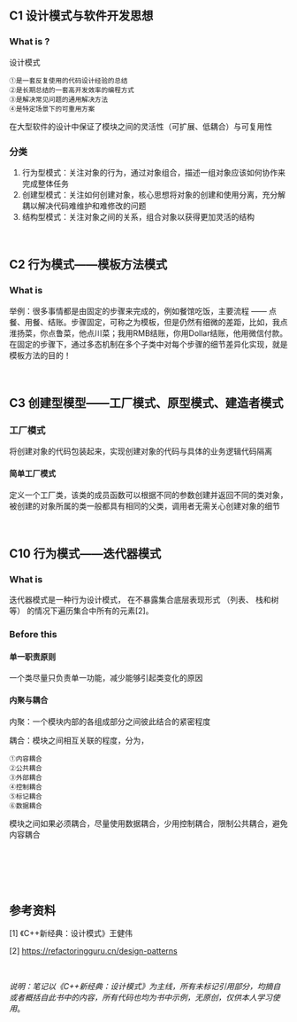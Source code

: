 ## C1 设计模式与软件开发思想
### What is ?
设计模式

    ①是一套反复使用的代码设计经验的总结
    ②是长期总结的一套高开发效率的编程方式
    ③是解决常见问题的通用解决方法
    ④是特定场景下的可重用方案

在大型软件的设计中保证了模块之间的灵活性（可扩展、低耦合）与可复用性

### 分类
1. 行为型模式：关注对象的行为，通过对象组合，描述一组对象应该如何协作来完成整体任务
2. 创建型模式：关注如何创建对象，核心思想将对象的创建和使用分离，充分解耦以解决代码难维护和难修改的问题
3. 结构型模式：关注对象之间的关系，组合对象以获得更加灵活的结构

<br>

## C2 行为模式——模板方法模式
### What is 
举例：很多事情都是由固定的步骤来完成的，例如餐馆吃饭，主要流程 —— 点餐、用餐、结账。步骤固定，可称之为模板，但是仍然有细微的差距，比如，我点淮扬菜，你点鲁菜，他点川菜；我用RMB结账，你用Dollar结账，他用微信付款。在固定的步骤下，通过多态机制在多个子类中对每个步骤的细节差异化实现，就是模板方法的目的！

<br>

## C3 创建型模型——工厂模式、原型模式、建造者模式
### 工厂模式
将创建对象的代码包装起来，实现创建对象的代码与具体的业务逻辑代码隔离

#### 简单工厂模式
定义一个工厂类，该类的成员函数可以根据不同的参数创建并返回不同的类对象，被创建的对象所属的类一般都具有相同的父类，调用者无需关心创建对象的细节


<br>

## C10 行为模式——迭代器模式
### What is
迭代器模式是一种行为设计模式， 在不暴露集合底层表现形式 （列表、 栈和树等） 的情况下遍历集合中所有的元素[2]。

### Before this
#### 单一职责原则
一个类尽量只负责单一功能，减少能够引起类变化的原因
#### 内聚与耦合
内聚：一个模块内部的各组成部分之间彼此结合的紧密程度

耦合：模块之间相互关联的程度，分为，

    ①内容耦合
    ②公共耦合
    ③外部耦合
    ④控制耦合
    ⑤标记耦合
    ⑥数据耦合
模块之间如果必须耦合，尽量使用数据耦合，少用控制耦合，限制公共耦合，避免内容耦合




<br>
<br>
<br>
<br>

## 参考资料

[1] 《C++新经典：设计模式》王健伟

[2] https://refactoringguru.cn/design-patterns

<br>

*说明：笔记以《C++新经典：设计模式》为主线，所有未标记引用部分，均摘自或者概括自此书中的内容，所有代码也均为书中示例，无原创，仅供本人学习使用*。
